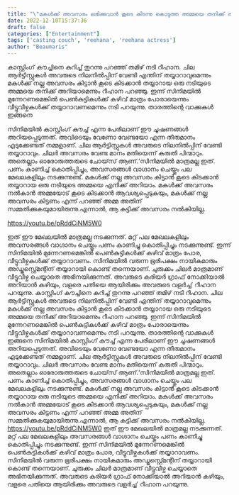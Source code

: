```yaml
---
title: "\"മകൾക്ക് അവസരം ലഭിക്കുവാൻ കൂടെ കിടന്നു കൊടുത്ത അമ്മയെ തനിക്ക് അറിയാം\" ഞെട്ടിക്കുന്ന വെളിപ്പെടുത്തലുമായി നടി റീഹാന."
date: 2022-12-10T15:37:36
draft: false
categories: ["Entertainment"]
tags: ['casting couch', 'reehana', 'reehana actress']
author: "Beaumaris"
---
```


കാസ്റ്റിംഗ് കൗച്ചിനെ കുറിച്ച് തുറന്നു പറഞ്ഞ് തമിഴ് നടി റീഹാന. ചില ആര്‍ട്ടിസ്റ്റുകള്‍ അവരുടെ നിലനില്‍പ്പിന് വേണ്ടി എന്തിന് തയ്യാറാവുമെന്നും മകള്‍ക്ക് നല്ല അവസരം കിട്ടാന്‍ കൂടെ കിടക്കാന്‍ തയ്യാറായ ഒരു നടിയുടെ അമ്മയെ തനിക്ക് അറിയാമെന്നും റീഹാന പറഞ്ഞു. ഇന്ന് സിനിമയില്‍ മുന്നേറണമെങ്കില്‍ പെണ്‍കുട്ടികള്‍ക്ക് കഴിവ് മാത്രം പോരായെന്നും വീട്ടുവീഴ്ചകള്‍ക്ക് തയ്യാറാവണമെന്നും നടി പറയുന്നു. താരത്തിന്റെ വാക്കുകൾ ഇങ്ങനെ

സിനിമയില്‍ കാസ്റ്റിംഗ് കൗച്ച് എന്ന പേരിലാണ് ഈ ചൂഷണങ്ങള്‍ അറിയപ്പെടുന്നത്. അവിടെയും വേണോ വേണ്ടയോ എന്ന തീരുമാനം എടുക്കേണ്ടത് നമ്മളാണ്. ചില ആര്‍ട്ടിസ്റ്റുകള്‍ അവരുടെ നിലനില്‍പ്പിന് വേണ്ടി തയ്യാറാവും. ചിലര്‍ അവസരം വേണ്ട മാനം മതിയെന്ന് കരുതി പിന്മാറും. അതെല്ലാം ഓരോരുത്തരുടെ ചോയ്‌സ് ആണ്.‘സിനിമയില്‍ മാത്രമല്ല ഇത്. പണം കാണിച്ച് കൊതിപ്പിച്ചും, അവസരങ്ങള്‍ വാഗ്ദാനം ചെയ്തും പല മേഖലകളിലും നടക്കുന്നുണ്ട്. മകള്‍ക്ക് നല്ല അവസരം കിട്ടാന്‍ കൂടെ കിടക്കാന്‍ തയ്യാറായ ഒരു നടിയുടെ അമ്മയെ എനിക്ക് അറിയാം. മകള്‍ക്ക് അവസരം നല്‍കാന്‍ അമ്മയോട് കൂടെ കിടക്കാന്‍ ആവശ്യപ്പെടുകയും, മകള്‍ക്ക് നല്ല അവസരം കിട്ടണം എന്ന് പറഞ്ഞ് അമ്മ അതിന് സമ്മതിക്കുകയുമായിരുന്നു.എന്നാല്‍, ആ കുട്ടിക്ക് അവസരം നല്‍കിയില്ല.

https://youtu.be/pRddCiNM5W0

ഇത് ഈ മേഖലയിൽ മാത്രമല്ല നടക്കുന്നത്. മറ്റ് പല മേഖലകളിലും അവസരങ്ങൾ വാഗ്ദാനം ചെയ്തും പണം കാണിച്ചു കൊതിപ്പിച്ചും നടക്കുന്നുണ്ട്. ഇന്ന് സിനിമയില്‍ മുന്നേറണമെങ്കില്‍ പെണ്‍കുട്ടികള്‍ക്ക് കഴിവ് മാത്രം പോര, വീട്ടുവീഴ്ചകള്‍ക്ക് തയ്യാറാവണം. സിനിമയില്‍ വരുന്ന ഭൂരിപക്ഷം നായികമാരും അഡ്ജസ്റ്റ്മെന്റിന് തയ്യാറായി കൊണ്ട് തന്നെയാണ്. ചുരുക്കം ചിലര്‍ മാത്രമാണ് വീട്ടുവീഴ്ച ചെയ്യാതെ അഭിനയിക്കുന്നത്. അവരുടെ കരിയര്‍ ഗ്രാഫ് നോക്കിയാല്‍ അറിയാന്‍ കഴിയും, വളരെ പതിയെ ആയിരിക്കും അവരുടെ വളര്‍ച്ച’ റീഹാന പറയുന്നു.
കാസ്റ്റിംഗ് കൗച്ചിനെ കുറിച്ച് തുറന്നു പറഞ്ഞ് തമിഴ് നടി റീഹാന. ചില ആര്‍ട്ടിസ്റ്റുകള്‍ അവരുടെ നിലനില്‍പ്പിന് വേണ്ടി എന്തിന് തയ്യാറാവുമെന്നും മകള്‍ക്ക് നല്ല അവസരം കിട്ടാന്‍ കൂടെ കിടക്കാന്‍ തയ്യാറായ ഒരു നടിയുടെ അമ്മയെ തനിക്ക് അറിയാമെന്നും റീഹാന പറഞ്ഞു. ഇന്ന് സിനിമയില്‍ മുന്നേറണമെങ്കില്‍ പെണ്‍കുട്ടികള്‍ക്ക് കഴിവ് മാത്രം പോരായെന്നും വീട്ടുവീഴ്ചകള്‍ക്ക് തയ്യാറാവണമെന്നും നടി പറയുന്നു. താരത്തിന്റെ വാക്കുകൾ ഇങ്ങനെ സിനിമയില്‍ കാസ്റ്റിംഗ് കൗച്ച് എന്ന പേരിലാണ് ഈ ചൂഷണങ്ങള്‍ അറിയപ്പെടുന്നത്. അവിടെയും വേണോ വേണ്ടയോ എന്ന തീരുമാനം എടുക്കേണ്ടത് നമ്മളാണ്. ചില ആര്‍ട്ടിസ്റ്റുകള്‍ അവരുടെ നിലനില്‍പ്പിന് വേണ്ടി തയ്യാറാവും. ചിലര്‍ അവസരം വേണ്ട മാനം മതിയെന്ന് കരുതി പിന്മാറും. അതെല്ലാം ഓരോരുത്തരുടെ ചോയ്‌സ് ആണ്.‘സിനിമയില്‍ മാത്രമല്ല ഇത്. പണം കാണിച്ച് കൊതിപ്പിച്ചും, അവസരങ്ങള്‍ വാഗ്ദാനം ചെയ്തും പല മേഖലകളിലും നടക്കുന്നുണ്ട്. മകള്‍ക്ക് നല്ല അവസരം കിട്ടാന്‍ കൂടെ കിടക്കാന്‍ തയ്യാറായ ഒരു നടിയുടെ അമ്മയെ എനിക്ക് അറിയാം. മകള്‍ക്ക് അവസരം നല്‍കാന്‍ അമ്മയോട് കൂടെ കിടക്കാന്‍ ആവശ്യപ്പെടുകയും, മകള്‍ക്ക് നല്ല അവസരം കിട്ടണം എന്ന് പറഞ്ഞ് അമ്മ അതിന് സമ്മതിക്കുകയുമായിരുന്നു.എന്നാല്‍, ആ കുട്ടിക്ക് അവസരം നല്‍കിയില്ല. https://youtu.be/pRddCiNM5W0 ഇത് ഈ മേഖലയിൽ മാത്രമല്ല നടക്കുന്നത്. മറ്റ് പല മേഖലകളിലും അവസരങ്ങൾ വാഗ്ദാനം ചെയ്തും പണം കാണിച്ചു കൊതിപ്പിച്ചും നടക്കുന്നുണ്ട്. ഇന്ന് സിനിമയില്‍ മുന്നേറണമെങ്കില്‍ പെണ്‍കുട്ടികള്‍ക്ക് കഴിവ് മാത്രം പോര, വീട്ടുവീഴ്ചകള്‍ക്ക് തയ്യാറാവണം. സിനിമയില്‍ വരുന്ന ഭൂരിപക്ഷം നായികമാരും അഡ്ജസ്റ്റ്മെന്റിന് തയ്യാറായി കൊണ്ട് തന്നെയാണ്. ചുരുക്കം ചിലര്‍ മാത്രമാണ് വീട്ടുവീഴ്ച ചെയ്യാതെ അഭിനയിക്കുന്നത്. അവരുടെ കരിയര്‍ ഗ്രാഫ് നോക്കിയാല്‍ അറിയാന്‍ കഴിയും, വളരെ പതിയെ ആയിരിക്കും അവരുടെ വളര്‍ച്ച’ റീഹാന പറയുന്നു.
